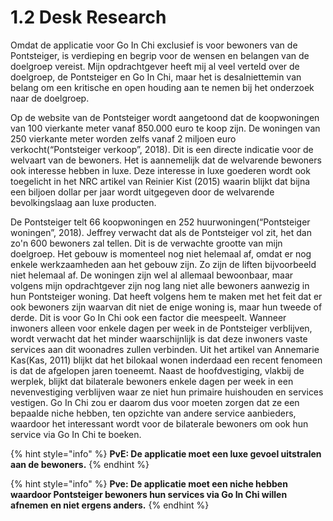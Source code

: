 # 1.2 Desk Research

Omdat de applicatie voor Go In Chi exclusief is voor bewoners van de Pontsteiger, is verdieping en begrip voor de wensen en belangen van de doelgroep vereist. Mijn opdrachtgever heeft mij al veel verteld over de doelgroep, de Pontsteiger en Go In Chi, maar het is desalniettemin van belang om een kritische en open houding aan te nemen bij het onderzoek naar de doelgroep.   


Op de website van de Pontsteiger wordt aangetoond dat de koopwoningen van 100 vierkante meter vanaf 850.000 euro te koop zijn. De woningen van 250 vierkante meter worden zelfs vanaf  2 miljoen euro verkocht\(“Pontsteiger verkoop”, 2018\). Dit is een directe indicatie voor de welvaart van de bewoners. Het is aannemelijk dat de welvarende bewoners ook interesse hebben in luxe. Deze interesse in luxe goederen wordt ook toegelicht in het NRC artikel van Reinier Kist \(2015\) waarin blijkt dat bijna een biljoen dollar per jaar wordt uitgegeven door de welvarende bevolkingslaag aan luxe producten. 

De Pontsteiger telt 66 koopwoningen en 252 huurwoningen\(“Pontsteiger woningen”, 2018\). Jeffrey verwacht dat als de Pontsteiger vol zit, het dan zo'n 600 bewoners zal tellen. Dit is de verwachte grootte van mijn doelgroep. Het gebouw is momenteel nog niet helemaal af, omdat er nog enkele werkzaamheden aan het gebouw zijn. Zo zijn de liften bijvoorbeeld niet helemaal af. De woningen zijn wel al allemaal bewoonbaar, maar volgens mijn opdrachtgever zijn nog lang niet alle bewoners aanwezig in hun Pontsteiger woning. Dat heeft volgens hem te maken met het feit dat er ook bewoners zijn waarvan dit niet de enige woning is, maar hun tweede of derde. Dit is voor Go In Chi ook een factor die meespeelt. Wanneer inwoners alleen voor enkele dagen per week in de Pontsteiger verblijven, wordt verwacht dat het minder waarschijnlijk is dat deze inwoners vaste services aan dit woonadres zullen verbinden. Uit het artikel van Annemarie Kas\(Kas, 2011\) blijkt dat het bilokaal wonen inderdaad een recent fenomeen is dat de afgelopen jaren toeneemt. Naast de hoofdvestiging, vlakbij de werplek, blijkt dat bilaterale bewoners enkele dagen per week in een nevenvestiging verblijven waar ze niet hun primaire huishouden en services vestigen. Go In Chi zou er daarom dus voor moeten zorgen dat ze een bepaalde niche hebben, ten opzichte van andere service aanbieders, waardoor het interessant wordt voor de bilaterale bewoners om ook hun service via Go In Chi te boeken.



{% hint style="info" %}
**PvE: De applicatie moet een luxe gevoel uitstralen aan de bewoners.**
{% endhint %}

{% hint style="info" %}
**Pve: De applicatie moet een niche hebben waardoor Pontsteiger bewoners hun services via Go In Chi willen afnemen en niet ergens anders.**
{% endhint %}



